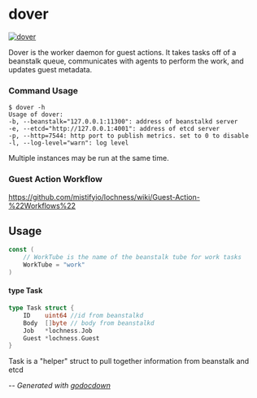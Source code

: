 # dover

[![dover](https://godoc.org/github.com/mistifyio/lochness/cmd/dover?status.png)](https://godoc.org/github.com/mistifyio/lochness/cmd/dover)

Dover is the worker daemon for guest actions. It takes tasks off of a beanstalk
queue, communicates with agents to perform the work, and updates guest metadata.

### Command Usage

    $ dover -h
    Usage of dover:
    -b, --beanstalk="127.0.0.1:11300": address of beanstalkd server
    -e, --etcd="http://127.0.0.1:4001": address of etcd server
    -p, --http=7544: http port to publish metrics. set to 0 to disable
    -l, --log-level="warn": log level

Multiple instances may be run at the same time.

### Guest Action Workflow
https://github.com/mistifyio/lochness/wiki/Guest-Action-%22Workflows%22
## Usage

```go
const (
	// WorkTube is the name of the beanstalk tube for work tasks
	WorkTube = "work"
)
```

#### type Task

```go
type Task struct {
	ID    uint64 //id from beanstalkd
	Body  []byte // body from beanstalkd
	Job   *lochness.Job
	Guest *lochness.Guest
}
```

Task is a "helper" struct to pull together information from beanstalk and etcd

--
*Generated with [godocdown](https://github.com/robertkrimen/godocdown)*
